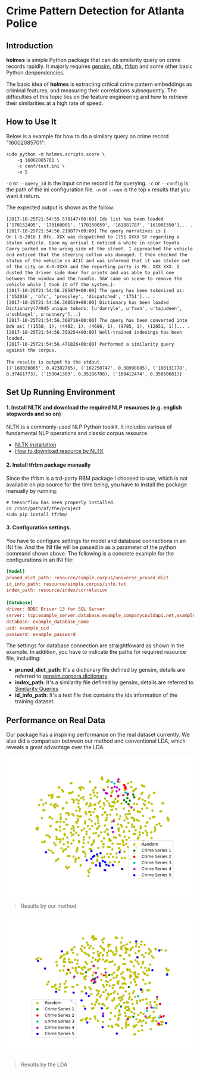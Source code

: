 Crime Pattern Detection for Atlanta Police
===

Introduction
---
**holmes** is simple Python package that can do similarity query on crime records rapidly. It majorly requires [gensim](https://radimrehurek.com/gensim/index.html), [nltk](http://www.nltk.org/), [tfrbm](https://github.com/meownoid/tensorfow-rbm) and some other basic Python denpendencies.

The basic idea of **holmes** is extracting critical crime pattern embeddings as criminal features, and measuring their correlations subsequently. The difficulties of this topic lies on the feature engineering and how to retrieve their similarities at a high rate of speed. 

How to Use It
---
Below is a example for how to do a similary query on crime record "16002085701":
```shell
sudo python -m holmes.scripts.score \
	-q 16002085701 \
	-c conf/text.ini \
	-n 5
```
`-q` or `--query_id` is the input crime record id for querying. `-c` or `--config` is the path of the ini configuration file. `-n` or `--num` is the top `n` results that you want it return. 

The expected output is shown as the follow:
```
[2017-10-25T21:54:55.578147+00:00] Ids list has been loaded ['170152495', '170160001', '170160059', '161881787', '161901350']... .
[2017-10-25T21:54:56.219877+00:00] The query narratives is {         On 1-5-2016 I Ofc. XXX was dispatched to 1751 XXXX St regarding a stolen vehicle. Upon my arrival I noticed a white in color Toyota Camry parked on the wrong side of the street. I approached the vehicle and noticed that the steering collum was damaged. I then checked the status of the vehicle on ACIC and was informed that it was stolen out of the city on X-X-XXXX and the reporting party is Mr. XXX XXX. I dusted the driver side door for prints and was able to pull one between the window and the handle. S&W came on scene to remove the vehicle while I took it off the system.}.
[2017-10-25T21:54:56.285879+00:00] The query has been tokenized as: ['152016', 'ofc', 'pressley', 'dispatched', '1751']... .
[2017-10-25T21:54:56.308519+00:00] Dictionary has been loaded Dictionary(74945 unique tokens: [u'darryle', u'fawn', u'tajudeen', u'schlegel', u'nunnery']...)
[2017-10-25T21:54:56.308716+00:00] The query has been converted into BoW as: [(1558, 1), (4482, 1), (4686, 1), (9785, 1), (12651, 1)]... .
[2017-10-25T21:54:56.359254+00:00] Well-trained indexings has been loaded.
[2017-10-25T21:54:56.471826+00:00] Performed a similarity query against the corpus.

The results is output to the stdout. 
[('160020865', 0.42382765), ('162250747', 0.38998085), ('160131778', 0.37461773), ('153041309', 0.35186708), ('160412474', 0.35050681)]
```

Set Up Running Environment
---

#### 1. Install NLTK and download the required NLP resources (e.g. english stopwords and so on)
NLTK is a commonly-used NLP Python toolkit. It includes various of fundamental NLP operations and classic corpus resource. 
- [NLTK installation](http://www.nltk.org/install.html)
- [How to download resource by NLTK](http://www.nltk.org/data.html)

#### 2. Install tfrbm package manually
Since the tfrbm is a trd-party RBM package I choosed to use, which is not available on pip source for the time being, you have to install the package manually by running:
```shell
# tensorflow has been properly installed.
cd /root/path/of/the/project
sudo pip install tfrbm/
```

#### 3. Configuration settings.
You have to configure settings for model and database connections in an INI file. And the INI file will be passed in as a parameter of the python command shown above.
The following is a concrete example for the configurations in an INI file:

```ini
[Model]
pruned_dict_path: resource/simple.corpus/universe_pruned.dict
id_info_path: resource/simple.corpus/info.txt
index_path: resource/index/correlation

[Database]
driver: ODBC Driver 13 for SQL Server
server: tcp:example_server.database.example_companycouldapi.net,example_port
database: example_database_name
uid: example_uid
password: example_password
```

The settings for database connection are straightfoward as shown in the example. In addition, you have to indicate the paths for required resource file, including:
- **pruned_dict_path**: It's a dictionary file defined by gensim, details are referred to [gensim.corpora.dictionary](https://radimrehurek.com/gensim/corpora/dictionary.html)
- **index_path**: It's a similarity file defined by gensim, details are referred to [Similarity Queries](https://radimrehurek.com/gensim/tut3.html)
- **id_info_path**: It's a text file that contains the ids information of the training dataset. 

Performance on Real Data
---
Our package has a inspiring performance on the real dataset currently. We also did a comparison between our method and conventional LDA, which reveals a great advantage over the LDA. 

![GBRBM](results/gbrbm_5000.png)
> Results by our method

![LDA](results/lda_1000.png)
> Results by the LDA


